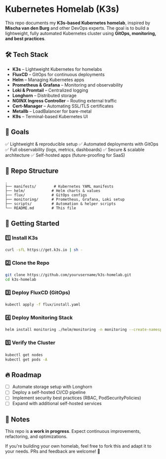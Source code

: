 
# Kubernetes Homelab (K3s)

This repo documents my **K3s-based Kubernetes homelab**, inspired by **Mischa van den Burg** and other DevOps experts. The goal is to build a lightweight, fully automated Kubernetes cluster using **GitOps, monitoring, and best practices**.

## 🛠️ Tech Stack
- **K3s** – Lightweight Kubernetes for homelabs
- **FluxCD** – GitOps for continuous deployments
- **Helm** – Managing Kubernetes apps
- **Prometheus & Grafana** – Monitoring and observability
- **Loki & Promtail** – Centralized logging
- **Longhorn** – Distributed storage
- **NGINX Ingress Controller** – Routing external traffic
- **Cert-Manager** – Automating SSL/TLS certificates
- **Metallb** – LoadBalancer for bare-metal
- **K9s** – Terminal-based Kubernetes UI

## 📌 Goals
✅ Lightweight & reproducible setup
✅ Automated deployments with GitOps
✅ Full observability (logs, metrics, dashboards)
✅ Secure & scalable architecture
✅ Self-hosted apps (future-proofing for SaaS)

## 📂 Repo Structure
```
.
├── manifests/        # Kubernetes YAML manifests
├── helm/            # Helm charts & values
├── flux/            # GitOps configs
├── monitoring/      # Prometheus, Grafana, Loki setup
├── scripts/         # Automation & helper scripts
└── README.md        # This file
```

## 🚀 Getting Started
### 1️⃣ Install K3s
```bash
curl -sfL https://get.k3s.io | sh -
```

### 2️⃣ Clone the Repo
```bash
git clone https://github.com/yourusername/k3s-homelab.git
cd k3s-homelab
```

### 3️⃣ Deploy FluxCD (GitOps)
```bash
kubectl apply -f flux/install.yaml
```

### 4️⃣ Deploy Monitoring Stack
```bash
helm install monitoring ./helm/monitoring -n monitoring --create-namespace
```

### 5️⃣ Verify the Cluster
```bash
kubectl get nodes
kubectl get pods -A
```

## 🔥 Roadmap
- [ ] Automate storage setup with Longhorn
- [ ] Deploy a self-hosted CI/CD pipeline
- [ ] Implement security best practices (RBAC, PodSecurityPolicies)
- [ ] Expand with additional self-hosted services

## 📝 Notes
This repo is **a work in progress**. Expect continuous improvements, refactoring, and optimizations.

If you're building your own homelab, feel free to fork this and adapt it to your needs. PRs and feedback are welcome! 🚀


